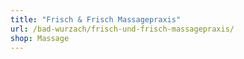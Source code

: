 ```yaml
---
title: "Frisch & Frisch Massagepraxis"
url: /bad-wurzach/frisch-und-frisch-massagepraxis/
shop: Massage
---
```

